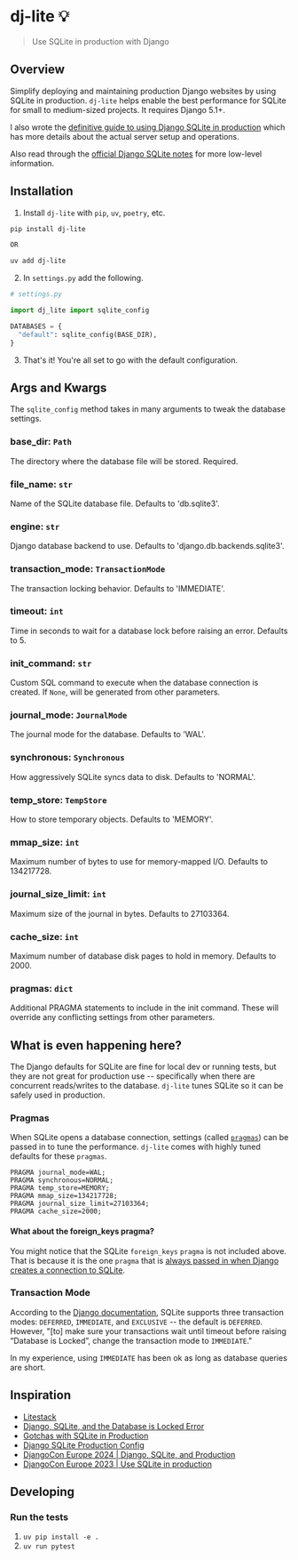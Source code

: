 # dj-lite 💡

>Use SQLite in production with Django

## Overview

Simplify deploying and maintaining production Django websites by using SQLite in production. `dj-lite` helps enable the best performance for SQLite for small to medium-sized projects. It requires Django 5.1+.

I also wrote the [definitive guide to using Django SQLite in production](https://alldjango.com/articles/definitive-guide-to-using-django-sqlite-in-production) which has more details about the actual server setup and operations.

Also read through the [official Django SQLite notes](https://docs.djangoproject.com/en/stable/ref/databases/#sqlite-notes) for more low-level information.

## Installation

1. Install `dj-lite` with `pip`, `uv`, `poetry`, etc.

```bash
pip install dj-lite

OR

uv add dj-lite
```

2. In `settings.py` add the following.

```python
# settings.py

import dj_lite import sqlite_config

DATABASES = {
  "default": sqlite_config(BASE_DIR),
}
```

3. That's it! You're all set to go with the default configuration.

## Args and Kwargs

The `sqlite_config` method takes in many arguments to tweak the database settings.

### base_dir: `Path`

The directory where the database file will be stored. Required.

### file_name: `str`

Name of the SQLite database file. Defaults to 'db.sqlite3'.

### engine: `str`

Django database backend to use. Defaults to 'django.db.backends.sqlite3'.

### transaction_mode: `TransactionMode`

The transaction locking behavior. Defaults to 'IMMEDIATE'.

### timeout: `int`

Time in seconds to wait for a database lock before raising an error. Defaults to 5.

### init_command: `str`

Custom SQL command to execute when the database connection is created. If `None`, will be generated from other parameters.

### journal_mode: `JournalMode`

The journal mode for the database. Defaults to 'WAL'.

### synchronous: `Synchronous`

How aggressively SQLite syncs data to disk. Defaults to 'NORMAL'.

### temp_store: `TempStore`

How to store temporary objects. Defaults to 'MEMORY'.

### mmap_size: `int`

Maximum number of bytes to use for memory-mapped I/O. Defaults to 134217728.

### journal_size_limit: `int`

Maximum size of the journal in bytes. Defaults to 27103364.

### cache_size: `int`

Maximum number of database disk pages to hold in memory. Defaults to 2000.

### pragmas: `dict`

Additional PRAGMA statements to include in the init command. These will override any conflicting settings from other parameters.

## What is even happening here?

The Django defaults for SQLite are fine for local dev or running tests, but they are not great for production use -- specifically when there are concurrent reads/writes to the database. `dj-lite` tunes SQLite so it can be safely used in production.

### Pragmas

When SQLite opens a database connection, settings (called [`pragmas`](https://sqlite.org/pragma.html)) can be passed in to tune the performance. `dj-lite` comes with highly tuned defaults for these `pragmas`.

```
PRAGMA journal_mode=WAL;
PRAGMA synchronous=NORMAL;
PRAGMA temp_store=MEMORY;
PRAGMA mmap_size=134217728;
PRAGMA journal_size_limit=27103364;
PRAGMA cache_size=2000;
```

#### What about the foreign_keys pragma?

You might notice that the SQLite `foreign_keys` `pragma` is not included above. That is because it is the one `pragma` that is [always passed in when Django creates a connection to SQLite](https://github.com/django/django/blob/7a80e29feaa675a27bf525164502ebc8ecbdce1a/django/db/backends/sqlite3/base.py#L209).

### Transaction Mode

According to the [Django documentation](https://docs.djangoproject.com/en/stable/ref/databases/#transactions-behavior), SQLite supports three transaction modes: `DEFERRED`, `IMMEDIATE`, and `EXCLUSIVE` -- the default is `DEFERRED`. However, "[to] make sure your transactions wait until timeout before raising “Database is Locked”, change the transaction mode to `IMMEDIATE`."

In my experience, using `IMMEDIATE` has been ok as long as database queries are short.

## Inspiration

- [Litestack](https://github.com/oldmoe/litestack)
- [Django, SQLite, and the Database is Locked Error](https://blog.pecar.me/django-sqlite-dblock)
- [Gotchas with SQLite in Production](https://blog.pecar.me/sqlite-prod)
- [Django SQLite Production Config](https://blog.pecar.me/sqlite-django-config)
- [DjangoCon Europe 2024 | Django, SQLite, and Production](youtube.com/watch?v=GTDYwEXv-sE)
- [DjangoCon Europe 2023 | Use SQLite in production](https://www.youtube.com/watch?v=yTicYJDT1zE)

## Developing

### Run the tests

1. `uv pip install -e .`
2. `uv run pytest`
